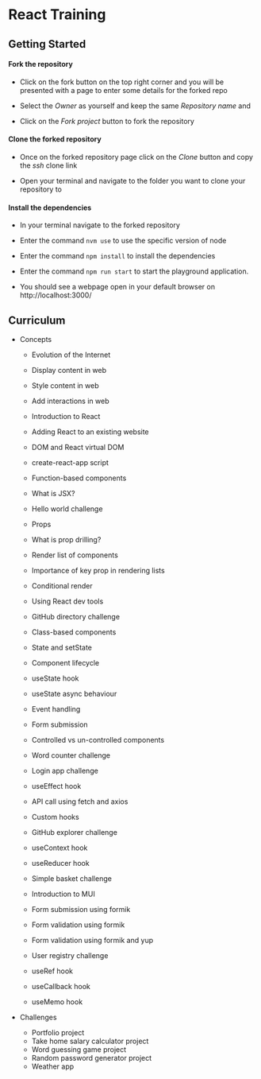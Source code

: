 # React Training

## Getting Started

#### Fork the repository

- Click on the fork button on the top right corner and you will be presented with a page to enter some details for the forked repo

- Select the _Owner_ as yourself and keep the same _Repository name_ and

- Click on the _Fork project_ button to fork the repository

#### Clone the forked repository

- Once on the forked repository page click on the _Clone_ button and copy the _ssh_ clone link

- Open your terminal and navigate to the folder you want to clone your repository to

#### Install the dependencies

- In your terminal navigate to the forked repository

- Enter the command `nvm use` to use the specific version of node

- Enter the command `npm install` to install the dependencies

- Enter the command `npm run start` to start the playground application.

- You should see a webpage open in your default browser on http://localhost:3000/

## Curriculum

- Concepts

  - Evolution of the Internet
  - Display content in web
  - Style content in web
  - Add interactions in web
  - Introduction to React
  - Adding React to an existing website
  - DOM and React virtual DOM
  - create-react-app script
  - Function-based components
  - What is JSX?
  - Hello world challenge
  - Props
  - What is prop drilling?
  - Render list of components
  - Importance of key prop in rendering lists
  - Conditional render
  - Using React dev tools
  - GitHub directory challenge

  - Class-based components
  - State and setState
  - Component lifecycle
  - useState hook
  - useState async behaviour
  - Event handling
  - Form submission
  - Controlled vs un-controlled components
  - Word counter challenge
  - Login app challenge

  - useEffect hook
  - API call using fetch and axios
  - Custom hooks
  - GitHub explorer challenge
  - useContext hook
  - useReducer hook
  - Simple basket challenge
  - Introduction to MUI
  - Form submission using formik
  - Form validation using formik
  - Form validation using formik and yup
  - User registry challenge
  - useRef hook
  - useCallback hook
  - useMemo hook

- Challenges
  - Portfolio project
  - Take home salary calculator project
  - Word guessing game project
  - Random password generator project
  - Weather app
